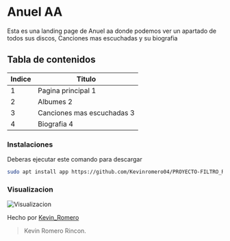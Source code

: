 # Anuel AA
Esta es una landing page de Anuel aa donde podemos ver un apartado de todos sus discos, Canciones mas escuchadas y su biografia

## Tabla de contenidos
| Indice | Titulo  |
|--|--|
| 1 | Pagina principal 1 |
| 2 | Albumes 2 |
| 3 | Canciones mas escuchadas 3 |
| 4 | Biografia 4 |


### Instalaciones 
Deberas ejecutar este comando para descargar 

```bash
sudo apt install app https://github.com/Kevinromero04/PROYECTO-FILTRO_ROMERO_KEVIN.git
```

### Visualizacion
![Visualizacion](./ejecucion.jpg)


Hecho por [Kevin_Romero](https://github.com/Kevinromero04)

>Kevin Romero Rincon.

